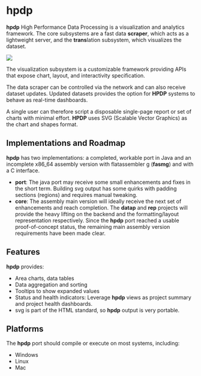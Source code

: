# hpdp #

**hpdp**  High Performance Data Processing is a visualization and analytics framework. The core subsystems are a fast data **scraper**, which acts as a lightweight server, and the **trans**lation subsystem, which visualizes the dataset.

![](HTMLReport.gif)

The visualization subsystem is a customizable framework providing APIs that expose chart, layout, and interactivity specification.

The data scraper can be controlled via the network and can also receive dataset updates. Updated datasets provides the option for **HPDP** systems to behave as real-time dashboards.

A single user can therefore script a disposable single-page report or set of charts with minimal effort. **HPDP** uses SVG (Scalable Vector Graphics) as the chart and shapes format.

## Implementations and Roadmap ##

**hpdp** has two implementations: a completed, workable port in Java and an incomplete x86_64 assembly version with flatassembler g (**fasmg**) and with a C interface.
* **port**: The java port may receive some small enhancements and fixes in the short term. Building svg output has some quirks with padding sections (regions) and requires manual tweaking.
* **core**: The assembly main version will ideally receive the next set of enhancements and reach completion. The **datap** and **rep** projects will provide the heavy lifting on the backend and the formatting/layout representation respectively. Since the **hpdp** port reached a usable proof-of-concept status, the remaining main assembly version requirements have been made clear.

## Features ##

**hpdp** provides:

* Area charts, data tables
* Data aggregation and sorting
* Tooltips to show expanded values
* Status and health indicators: Leverage **hpdp** views as project summary and project health dashboards.
* svg is part of the HTML standard, so **hpdp** output is very portable.

## Platforms ##

The **hpdp** port should compile or execute on most systems, including:
* Windows
* Linux
* Mac